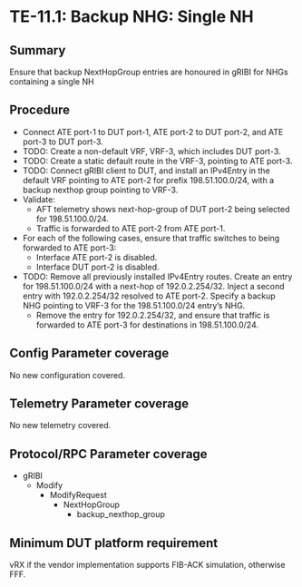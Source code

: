 # TE-11.1: Backup NHG: Single NH

## Summary

Ensure that backup NextHopGroup entries are honoured in gRIBI for NHGs
containing a single NH

## Procedure

*   Connect ATE port-1 to DUT port-1, ATE port-2 to DUT port-2, and ATE port-3
    to DUT port-3.
*   TODO: Create a non-default VRF, VRF-3, which includes DUT port-3.
*   TODO: Create a static default route in the VRF-3, pointing to ATE port-3.
*   TODO: Connect gRIBI client to DUT, and install an IPv4Entry in the default
    VRF pointing to ATE port-2 for prefix 198.51.100.0/24, with a backup nexthop
    group pointing to VRF-3.
*   Validate:
    *   AFT telemetry shows next-hop-group of DUT port-2 being selected for
        198.51.100.0/24.
    *   Traffic is forwarded to ATE port-2 from ATE port-1.
*   For each of the following cases, ensure that traffic switches to being
    forwarded to ATE port-3:
    *   Interface ATE port-2 is disabled.
    *   Interface DUT port-2 is disabled.
*   TODO: Remove all previously installed IPv4Entry routes. Create an entry for
    198.51.100.0/24 with a next-hop of 192.0.2.254/32. Inject a second entry
    with 192.0.2.254/32 resolved to ATE port-2. Specify a backup NHG pointing to
    VRF-3 for the 198.51.100.0/24 entry’s NHG.
    *   Remove the entry for 192.0.2.254/32, and ensure that traffic is
        forwarded to ATE port-3 for destinations in 198.51.100.0/24.

## Config Parameter coverage

No new configuration covered.

## Telemetry Parameter coverage

No new telemetry covered.

## Protocol/RPC Parameter coverage

*   gRIBI
    *   Modify
        *   ModifyRequest
            *   NextHopGroup
                *   backup_nexthop_group

## Minimum DUT platform requirement

vRX if the vendor implementation supports FIB-ACK simulation, otherwise FFF.

